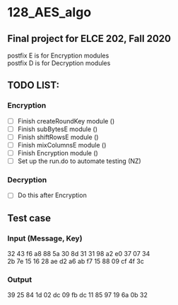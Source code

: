 # 128_AES_algo
## Final project for ELCE 202, Fall 2020

postfix E is for Encryption modules\
postfix D is for Decryption modules

## TODO LIST:
### Encryption
- [ ] Finish createRoundKey module ()
- [ ] Finish subBytesE module ()
- [ ] Finish shiftRowsE module ()
- [ ] Finish mixColumnsE module ()
- [ ] Finish Encryption module ()
- [ ] Set up the run.do to automate testing (NZ)
### Decryption
- [ ] Do this after Encryption

## Test case
### Input (Message, Key)
32 43 f6 a8 88 5a 30 8d 31 31 98 a2 e0 37 07 34\
2b 7e 15 16 28 ae d2 a6 ab f7 15 88 09 cf 4f 3c
### Output
39 25 84 1d 02 dc 09 fb dc 11 85 97 19 6a 0b 32